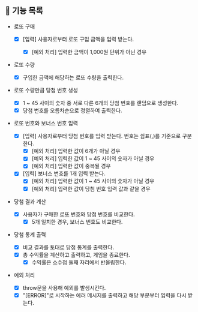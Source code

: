 ## 📄 기능 목록

- 로또 구매

  - [x] [입력] 사용자로부터 로또 구입 금액을 입력 받는다.

    - [x] [예외 처리] 입력한 금액이 1,000원 단위가 아닌 경우

- 로또 수량

  - [x] 구입한 금액에 해당하는 로또 수량을 출력한다.

- 로또 수량만큼 당첨 번호 생성

  - [x] 1 ~ 45 사이의 숫자 중 서로 다른 6개의 당첨 번호를 랜덤으로 생성한다.
  - [x] 당첨 번호를 오름차순으로 정렬하여 출력한다.

- 로또 번호와 보너스 번호 입력

  - [x] [입력] 사용자로부터 당첨 번호를 입력 받는다. 번호는 쉼표(,)를 기준으로 구분한다.
    - [x] [예외 처리] 입력한 값이 6개가 아닐 경우
    - [x] [예외 처리] 입력한 값이 1 ~ 45 사이의 숫자가 아닐 경우
    - [x] [예외 처리] 입력한 값이 중복될 경우
  - [x] [입력] 보너스 번호를 1개 입력 받는다.
    - [x] [예외 처리] 입력한 값이 1 ~ 45 사이의 숫자가 아닐 경우
    - [x] [예외 처리] 입력한 값이 당첨 번호 입력 값과 같을 경우

- 당첨 결과 계산

  - [x] 사용자가 구매한 로또 번호와 당첨 번호를 비교한다.
    - [x] 5개 일치한 경우, 보너스 번호도 비교한다.

- 당첨 통계 출력

  - [x] 비교 결과를 토대로 당첨 통계를 출력한다.
  - [x] 총 수익률을 계산하고 출력하고, 게임을 종료한다.
    - [x] 수익률은 소수점 둘째 자리에서 반올림한다.

- 예외 처리
  - [x] throw문을 사용해 예외를 발생시킨다.
  - [x] "[ERROR]"로 시작하는 에러 메시지를 출력하고 해당 부분부터 입력을 다시 받는다.
